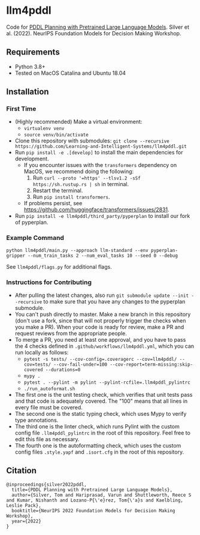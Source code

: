 # llm4pddl

Code for [PDDL Planning with Pretrained Large Language Models](https://openreview.net/pdf?id=1QMMUB4zfl). Silver et al. (2022). NeurIPS Foundation Models for Decision Making Workshop.

## Requirements

- Python 3.8+
- Tested on MacOS Catalina and Ubuntu 18.04

## Installation

### First Time

- (Highly recommended) Make a virtual environment:
  - `virtualenv venv`
  - `source venv/bin/activate`
- Clone this repository with submodules: `git clone --recursive https://github.com/Learning-and-Intelligent-Systems/llm4pddl.git`
- Run `pip install -e .[develop]` to install the main dependencies for development.
  - If you encounter issues with the `transformers` dependency on MacOS, we recommend doing the following:
    1. Run `curl --proto '=https' --tlsv1.2 -sSf https://sh.rustup.rs | sh` in terminal.
    2. Restart the terminal.
    3. Run `pip install transformers`.
  - If problems persist, see https://github.com/huggingface/transformers/issues/2831.
- Run `pip install -e llm4pddl/third_party/pyperplan` to install our fork of pyperplan.

### Example Command

```python llm4pddl/main.py --approach llm-standard --env pyperplan-gripper --num_train_tasks 2 --num_eval_tasks 10 --seed 0 --debug```

See `llm4pddl/flags.py` for additional flags.

### Instructions for Contributing

- After pulling the latest changes, also run `git submodule update --init --recursive` to make sure that you have any changes to the pyperplan submodule.
- You can't push directly to master. Make a new branch in this repository (don't use a fork, since that will not properly trigger the checks when you make a PR). When your code is ready for review, make a PR and request reviews from the appropriate people.
- To merge a PR, you need at least one approval, and you have to pass the 4 checks defined in `.github/workflows/llm4pddl.yml`, which you can run locally as follows:
  - `pytest -s tests/ --cov-config=.coveragerc --cov=llm4pddl/ --cov=tests/ --cov-fail-under=100 --cov-report=term-missing:skip-covered --durations=0`
  - `mypy .`
  - `pytest . --pylint -m pylint --pylint-rcfile=.llm4pddl_pylintrc`
  - `./run_autoformat.sh`
- The first one is the unit testing check, which verifies that unit tests pass and that code is adequately covered. The "100" means that all lines in every file must be covered.
- The second one is the static typing check, which uses Mypy to verify type annotations.
- The third one is the linter check, which runs Pylint with the custom config file `.llm4pddl_pylintrc` in the root of this repository. Feel free to edit this file as necessary.
- The fourth one is the autoformatting check, which uses the custom config files `.style.yapf` and `.isort.cfg` in the root of this repository.

## Citation

```
@inproceedings{silver2022pddl,
  title={PDDL Planning with Pretrained Large Language Models},
  author={Silver, Tom and Hariprasad, Varun and Shuttleworth, Reece S and Kumar, Nishanth and Lozano-P{\'e}rez, Tom{\'a}s and Kaelbling, Leslie Pack},
  booktitle={NeurIPS 2022 Foundation Models for Decision Making Workshop},
  year={2022}
}
```